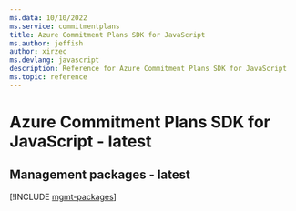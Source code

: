```yaml
---
ms.data: 10/10/2022
ms.service: commitmentplans
title: Azure Commitment Plans SDK for JavaScript
ms.author: jeffish
author: xirzec
ms.devlang: javascript
description: Reference for Azure Commitment Plans SDK for JavaScript
ms.topic: reference
---
```

# Azure Commitment Plans SDK for JavaScript - latest

## Management packages - latest
[!INCLUDE [mgmt-packages](commitment-plans-mgmt-index.md)]
